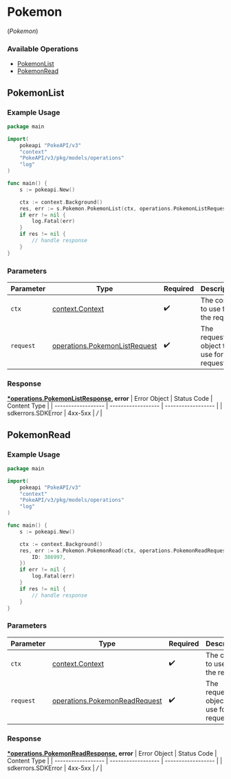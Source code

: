 # Pokemon
(*Pokemon*)

### Available Operations

* [PokemonList](#pokemonlist)
* [PokemonRead](#pokemonread)

## PokemonList

### Example Usage

```go
package main

import(
	pokeapi "PokeAPI/v3"
	"context"
	"PokeAPI/v3/pkg/models/operations"
	"log"
)

func main() {
    s := pokeapi.New()

    ctx := context.Background()
    res, err := s.Pokemon.PokemonList(ctx, operations.PokemonListRequest{})
    if err != nil {
        log.Fatal(err)
    }
    if res != nil {
        // handle response
    }
}
```

### Parameters

| Parameter                                                                          | Type                                                                               | Required                                                                           | Description                                                                        |
| ---------------------------------------------------------------------------------- | ---------------------------------------------------------------------------------- | ---------------------------------------------------------------------------------- | ---------------------------------------------------------------------------------- |
| `ctx`                                                                              | [context.Context](https://pkg.go.dev/context#Context)                              | :heavy_check_mark:                                                                 | The context to use for the request.                                                |
| `request`                                                                          | [operations.PokemonListRequest](../../pkg/models/operations/pokemonlistrequest.md) | :heavy_check_mark:                                                                 | The request object to use for the request.                                         |


### Response

**[*operations.PokemonListResponse](../../pkg/models/operations/pokemonlistresponse.md), error**
| Error Object       | Status Code        | Content Type       |
| ------------------ | ------------------ | ------------------ |
| sdkerrors.SDKError | 4xx-5xx            | */*                |

## PokemonRead

### Example Usage

```go
package main

import(
	pokeapi "PokeAPI/v3"
	"context"
	"PokeAPI/v3/pkg/models/operations"
	"log"
)

func main() {
    s := pokeapi.New()

    ctx := context.Background()
    res, err := s.Pokemon.PokemonRead(ctx, operations.PokemonReadRequest{
        ID: 386997,
    })
    if err != nil {
        log.Fatal(err)
    }
    if res != nil {
        // handle response
    }
}
```

### Parameters

| Parameter                                                                          | Type                                                                               | Required                                                                           | Description                                                                        |
| ---------------------------------------------------------------------------------- | ---------------------------------------------------------------------------------- | ---------------------------------------------------------------------------------- | ---------------------------------------------------------------------------------- |
| `ctx`                                                                              | [context.Context](https://pkg.go.dev/context#Context)                              | :heavy_check_mark:                                                                 | The context to use for the request.                                                |
| `request`                                                                          | [operations.PokemonReadRequest](../../pkg/models/operations/pokemonreadrequest.md) | :heavy_check_mark:                                                                 | The request object to use for the request.                                         |


### Response

**[*operations.PokemonReadResponse](../../pkg/models/operations/pokemonreadresponse.md), error**
| Error Object       | Status Code        | Content Type       |
| ------------------ | ------------------ | ------------------ |
| sdkerrors.SDKError | 4xx-5xx            | */*                |
